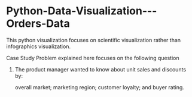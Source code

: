 # Python-Data-Visualization---Orders-Data
This python visualization focuses on scientific visualization rather than infographics visualization.

Case Study Problem explained here focuses on the following question

1. The product manager wanted to know about unit sales and discounts by:

    overall market;
    marketing region;
    customer loyalty; and
    buyer rating.
